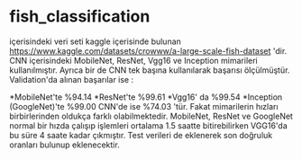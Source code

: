 # fish_classification
içerisindeki veri seti kaggle içerisinde bulunan https://www.kaggle.com/datasets/crowww/a-large-scale-fish-dataset 'dir. CNN içerisindeki MobileNet, ResNet, Vgg16 ve Inception mimarileri kullanılmıştır. Ayrıca bir de CNN tek başına kullanılarak başarısı ölçülmüştür. Validation'da alınan başarılar ise :

*MobileNet'te %94.14
*ResNet'te %99.61
*Vgg16' da %99.54
*Inception (GoogleNet)'te %99.00
CNN'de ise %74.03 'tür. Fakat mimarilerin hızları birbirlerinden oldukça farklı olabilmektedir. MobileNet, ResNet ve GoogleNet normal bir hızda çalışıp işlemleri ortalama 1.5 saatte bitirebilirken VGG16'da bu süre 4 saate kadar çıkmıştır. Test verileri de eklenerek son doğruluk oranları bulunup eklenecektir.
